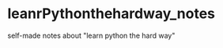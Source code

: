 leanrPythonthehardway_notes
===========================

self-made notes about "learn python the hard way"
